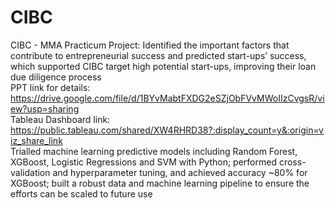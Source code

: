 # CIBC
CIBC - MMA Practicum Project:                                                                                                            Identified the important factors that contribute to entrepreneurial success and predicted start-ups’ success, which supported CIBC target high potential start-ups, improving their loan due diligence process                                                                                                                                                                                                                                                                                                                                                           
PPT link for details: https://drive.google.com/file/d/1BYvMabtFXDG2eSZjObFVvMWoIIzCvgsR/view?usp=sharing                                     
Tableau Dashboard link: https://public.tableau.com/shared/XW4RHRD38?:display_count=y&:origin=viz_share_link                                  
Trialled machine learning predictive models including Random Forest, XGBoost, Logistic Regressions and SVM with Python; performed cross-validation and hyperparameter tuning, and achieved accuracy ~80% for XGBoost;                                                                                                                                                                                                       built a robust data and machine learning pipeline to ensure the efforts can be scaled to future use
